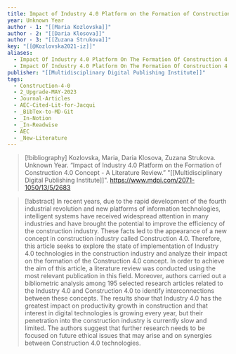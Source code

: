 ```yaml
---
title: Impact of Industry 4.0 Platform on the Formation of Construction 4.0 Concept -  A Literature Review
year: Unknown Year
author - 1: "[[Maria Kozlovska]]"
author - 2: "[[Daria Klosova]]"
author - 3: "[[Zuzana Strukova]]"
key: "[[@Kozlovska2021-iz]]"
aliases:
  - Impact Of Industry 4.0 Platform On The Formation Of Construction 4.0 Concept - A Literature Review
  - Impact Of Industry 4.0 Platform On The Formation Of Construction 4.0 Concept
publisher: "[[Multidisciplinary Digital Publishing Institute]]"
tags:
  - Construction-4-0
  - 2_Upgrade-MAY-2023
  - Journal-Articles
  - AEC-Cited-Lit-for-Jacqui
  - _BibTex-to-MD-Git
  - _In-Notion
  - _In-Readwise
  - AEC
  - _New-Literature
---
```


> [!bibliography]
> Kozlovska, Maria, Daria Klosova, Zuzana Strukova. Unknown Year. “Impact of Industry 4.0 Platform on the Formation of Construction 4.0 Concept -  A Literature Review.” "[[Multidisciplinary Digital Publishing Institute]]". https://www.mdpi.com/2071-1050/13/5/2683

> [!abstract]
> In recent years, due to the rapid development of the fourth industrial revolution and new platforms of information technologies, intelligent systems have received widespread attention in many industries and have brought the potential to improve the efficiency of the construction industry. These facts led to the appearance of a new concept in construction industry called Construction 4.0. Therefore, this article seeks to explore the state of implementation of Industry 4.0 technologies in the construction industry and analyze their impact on the formation of the Construction 4.0 concept. In order to achieve the aim of this article, a literature review was conducted using the most relevant publication in this field. Moreover, authors carried out a bibliometric analysis among 195 selected research articles related to the Industry 4.0 and Construction 4.0 to identify interconnections between these concepts. The results show that Industry 4.0 has the greatest impact on productivity growth in construction and that interest in digital technologies is growing every year, but their penetration into the construction industry is currently slow and limited. The authors suggest that further research needs to be focused on future ethical issues that may arise and on synergies between Construction 4.0 technologies.